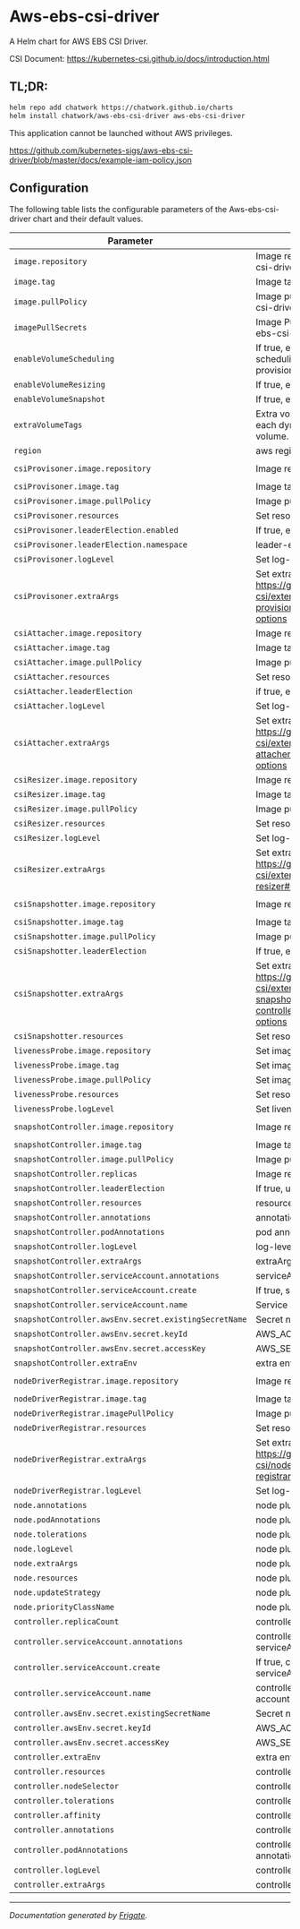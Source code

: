 
Aws-ebs-csi-driver
===========

A Helm chart for AWS EBS CSI Driver.

CSI Document: https://kubernetes-csi.github.io/docs/introduction.html

## TL;DR:

```bash
helm repo add chatwork https://chatwork.github.io/charts
helm install chatwork/aws-ebs-csi-driver aws-ebs-csi-driver
```

This application cannot be launched without AWS privileges.

https://github.com/kubernetes-sigs/aws-ebs-csi-driver/blob/master/docs/example-iam-policy.json

## Configuration

The following table lists the configurable parameters of the Aws-ebs-csi-driver chart and their default values.

| Parameter                | Description             | Default        |
| ------------------------ | ----------------------- | -------------- |
| `image.repository` | Image repository aws-ebs-csi-driver(controller, node) | `"amazon/aws-ebs-csi-driver"` |
| `image.tag` | Image tag aws-ebs-csi-driver | `"v0.7.0"` |
| `image.pullPolicy` | Image pull policy for aws-ebs-csi-driver | `"IfNotPresent"` |
| `imagePullSecrets` | Image Pull Secrets for aws-ebs-csi-driver | `[]` |
| `enableVolumeScheduling` | If true, enable volume scheduling for dynamic volume provisioning  | `false` |
| `enableVolumeResizing` | If true, enable volume resizing    | `false` |
| `enableVolumeSnapshot` | If true, enable volume snapshot    | `false` |
| `extraVolumeTags` | Extra volume tags to attach to each dynamically provisioned volume. | `{}` |
| `region` | aws region | `""` |
| `csiProvisoner.image.repository` | Image repository  | `"quay.io/k8scsi/csi-provisioner"` |
| `csiProvisoner.image.tag` | Image tag   | `"v1.6.0"` |
| `csiProvisoner.image.pullPolicy` | Image pullPolicy  | `"Always"` |
| `csiProvisoner.resources` | Set resources   | `{}` |
| `csiProvisoner.leaderElection.enabled` | If true, enable leader-election | `true` |
| `csiProvisoner.leaderElection.namespace` | leader-election namespace | `""` |
| `csiProvisoner.logLevel` | Set log-level  | `5` |
| `csiProvisoner.extraArgs` | Set extraArgs https://github.com/kubernetes-csi/external-provisioner#command-line-options | `[]` |
| `csiAttacher.image.repository` | Image repository | `"quay.io/k8scsi/csi-attacher"` |
| `csiAttacher.image.tag` | Image tag  | `"v3.0.2"` |
| `csiAttacher.image.pullPolicy` | Image pullPolicy  | `"Always"` |
| `csiAttacher.resources` | Set resources  | `{}` |
| `csiAttacher.leaderElection` | if true, enable leader-election | `true` |
| `csiAttacher.logLevel` | Set log-level | `5` |
| `csiAttacher.extraArgs` | Set extraArgs https://github.com/kubernetes-csi/external-attacher#command-line-options | `[]` |
| `csiResizer.image.repository` | Image repository | `"quay.io/k8scsi/csi-resizer"` |
| `csiResizer.image.tag` | Image tag  | `"v1.0.1"` |
| `csiResizer.image.pullPolicy` | Image pullPolicy | `"Always"` |
| `csiResizer.resources` | Set resources  | `{}` |
| `csiResizer.logLevel` | Set log-level  | `5` |
| `csiResizer.extraArgs` | Set extraArgs https://github.com/kubernetes-csi/external-resizer#command-line-options | `[]` |
| `csiSnapshotter.image.repository` | Image repository | `"quay.io/k8scsi/csi-snapshotter"` |
| `csiSnapshotter.image.tag` | Image tag | `"v3.0.2"` |
| `csiSnapshotter.image.pullPolicy` | Image pullPolicy | `"Always"` |
| `csiSnapshotter.leaderElection` | If true, enable leader-election  | `true` |
| `csiSnapshotter.extraArgs` | Set extraArgs https://github.com/kubernetes-csi/external-snapshotter#snapshot-controller-command-line-options | `[]` |
| `csiSnapshotter.resources` | Set resources | `{}` |
| `livenessProbe.image.repository` | Set image repository  | `"quay.io/k8scsi/livenessprobe"` |
| `livenessProbe.image.tag` | Set image tag | `"v2.1.0"` |
| `livenessProbe.image.pullPolicy` | Set image pullPolicy  | `"Always"` |
| `livenessProbe.resources` | Set resources  | `{}` |
| `livenessProbe.logLevel` | Set liveness-prove log level  | `4` |
| `snapshotController.image.repository` | Image repository  | `"quay.io/k8scsi/snapshot-controller"` |
| `snapshotController.image.tag` | Image tag  | `"v3.0.0"` |
| `snapshotController.image.pullPolicy` | Image pullPolicy | `"IfNotPresent"` |
| `snapshotController.replicas` | Image replicas | `1` |
| `snapshotController.leaderElection` | If true, use leader-election  | `false` |
| `snapshotController.resources` | resources  | `{}` |
| `snapshotController.annotations` | annotations | `{}` |
| `snapshotController.podAnnotations` | pod annotations | `{}` |
| `snapshotController.logLevel` | log-level | `5` |
| `snapshotController.extraArgs` | extraArgs | `[]` |
| `snapshotController.serviceAccount.annotations` | serviceAccount annotations  | `{}` |
| `snapshotController.serviceAccount.create` | If true, serviceAccount created | `true` |
| `snapshotController.serviceAccount.name` | Service account to be used | `null` |
| `snapshotController.awsEnv.secret.existingSecretName` | Secret name to be used | `null` |
| `snapshotController.awsEnv.secret.keyId` | AWS_ACCESS_KEY_ID | `null` |
| `snapshotController.awsEnv.secret.accessKey` | AWS_SECRET_ACCESS_KEY | `null` |
| `snapshotController.extraEnv` | extra environment value | `null` |
| `nodeDriverRegistrar.image.repository` | Image repository | `"quay.io/k8scsi/csi-node-driver-registrar"` |
| `nodeDriverRegistrar.image.tag` | Image tag  | `"v2.0.1"` |
| `nodeDriverRegistrar.imagePullPolicy` | Image pullPolicy | `"Always"` |
| `nodeDriverRegistrar.resources` | Set resources  | `{}` |
| `nodeDriverRegistrar.extraArgs` | Set extraArgs https://github.com/kubernetes-csi/node-driver-registrar#optional-arguments | `[]` |
| `nodeDriverRegistrar.logLevel` | Set log-level | `5` |
| `node.annotations` | node plugin annotations | `{}` |
| `node.podAnnotations` | node plugin pod annotations | `{}` |
| `node.tolerations` | node plugin tolerations | `[]` |
| `node.logLevel` | node plugin log-level | `5` |
| `node.extraArgs` | node plugin extra args  | `[]` |
| `node.resources` | node plugin resources | ... |
| `node.updateStrategy` | node plugin updateStrategy | ... |
| `node.priorityClassName` | node plugin priorityClassName | `"system-node-critical"` |
| `controller.replicaCount` | controller replicaCount | `2` |
| `controller.serviceAccount.annotations` | controller plugin serviceAccount annotations  | `{}` |
| `controller.serviceAccount.create` | If true, controller plugin serviceAccount create | `true` |
| `controller.serviceAccount.name` | controller plugin service account to be used | `null` |
| `controller.awsEnv.secret.existingSecretName` | Secret name to be used | `null` |
| `controller.awsEnv.secret.keyId` | AWS_ACCESS_KEY_ID | `null` |
| `controller.awsEnv.secret.accessKey` | AWS_SECRET_ACCESS_KEY | `null` |
| `controller.extraEnv` | extra environment value | `null` |
| `controller.resources` | controller plugin resources | ... |
| `controller.nodeSelector` | controller plugin nodeSelector  | `{}` |
| `controller.tolerations` | controller plugin tolerations  | `[]` |
| `controller.affinity` | controller plugin affinity  | `{}` |
| `controller.annotations` | controller plugin annotations | `{}` |
| `controller.podAnnotations` | controller plugin pod annotations | `{}` |
| `controller.logLevel` | controller plugin log-level | `5` |
| `controller.extraArgs` | controller plugin extra args  | `[]` |

---
_Documentation generated by [Frigate](https://frigate.readthedocs.io)._

